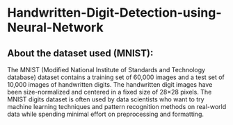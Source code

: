 # Handwritten-Digit-Detection-using-Neural-Network

## About the dataset used (MNIST):

The MNIST (Modified National Institute of Standards and Technology database) dataset contains a training set of 60,000 images and a test set of 10,000 images of handwritten digits. The handwritten digit images have been size-normalized and centered in a fixed size of 28×28 pixels. The MNIST digits dataset is often used by data scientists who want to try machine learning techniques and pattern recognition methods on real-world data while spending minimal effort on preprocessing and formatting.
